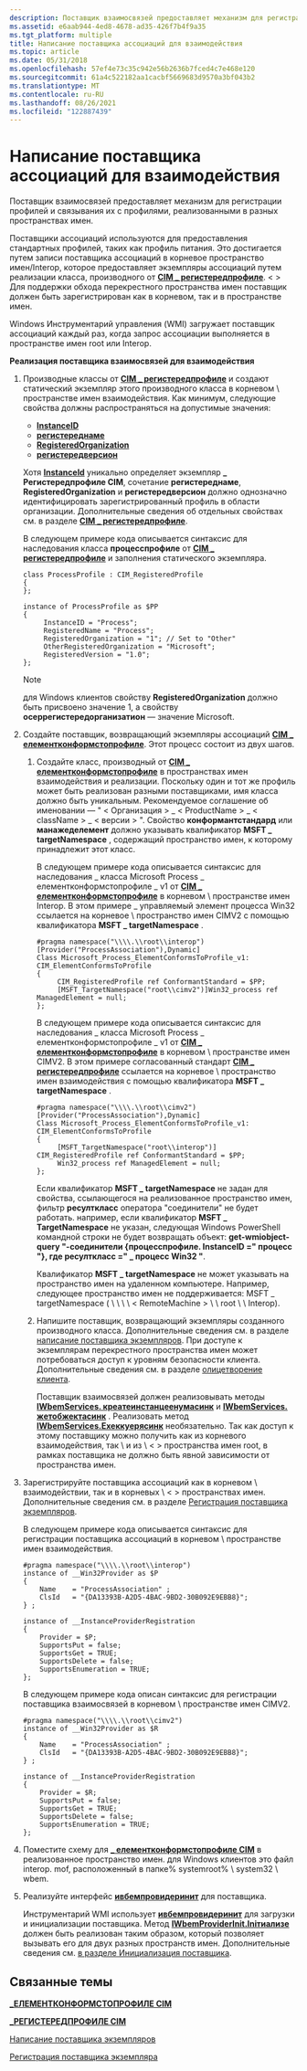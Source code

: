 ```yaml
---
description: Поставщик взаимосвязей предоставляет механизм для регистрации профилей и связывания их с профилями, реализованными в разных пространствах имен.
ms.assetid: e6aab944-4ed8-4678-ad35-426f7b4f9a35
ms.tgt_platform: multiple
title: Написание поставщика ассоциаций для взаимодействия
ms.topic: article
ms.date: 05/31/2018
ms.openlocfilehash: 57ef4e73c35c942e56b2636b7fced4c7e468e120
ms.sourcegitcommit: 61a4c522182aa1cacbf5669683d9570a3bf043b2
ms.translationtype: MT
ms.contentlocale: ru-RU
ms.lasthandoff: 08/26/2021
ms.locfileid: "122887439"
---
```

# <a name="writing-an-association-provider-for-interop"></a>Написание поставщика ассоциаций для взаимодействия

Поставщик взаимосвязей предоставляет механизм для регистрации профилей и связывания их с профилями, реализованными в разных пространствах имен.

Поставщики ассоциаций используются для предоставления стандартных профилей, таких как профиль питания. Это достигается путем записи поставщика ассоциаций в корневое пространство имен/Interop, которое предоставляет экземпляры ассоциаций путем реализации класса, производного от [**CIM \_ регистередпрофиле**](/previous-versions//ee309375(v=vs.85)). &lt; &gt; Для поддержки обхода перекрестного пространства имен поставщик должен быть зарегистрирован как в корневом, так и в пространстве имен.

Windows Инструментарий управления (WMI) загружает поставщик ассоциаций каждый раз, когда запрос ассоциации выполняется в пространстве имен root или Interop.

**Реализация поставщика взаимосвязей для взаимодействия**

1.  Производные классы от [**CIM \_ регистередпрофиле**](/previous-versions//ee309375(v=vs.85)) и создают статический экземпляр этого производного класса в корневом \\ пространстве имен взаимодействия. Как минимум, следующие свойства должны распространяться на допустимые значения:

    -   [**InstanceID**](/previous-versions//ee309375(v=vs.85))
    -   [**регистереднаме**](/previous-versions//ee309375(v=vs.85))
    -   [**RegisteredOrganization**](/previous-versions//ee309375(v=vs.85))
    -   [**регистередверсион**](/previous-versions//ee309375(v=vs.85))

    Хотя [**InstanceId**](/previous-versions//ee309375(v=vs.85)) уникально определяет экземпляр **\_ Регистередпрофиле CIM**, сочетание **регистереднаме**, **RegisteredOrganization** и **регистередверсион** должно однозначно идентифицировать зарегистрированный профиль в области организации. Дополнительные сведения об отдельных свойствах см. в разделе [**CIM \_ регистередпрофиле**](/previous-versions//ee309375(v=vs.85)).

    В следующем примере кода описывается синтаксис для наследования класса **процесспрофиле** от [**CIM \_ регистередпрофиле**](/previous-versions//ee309375(v=vs.85)) и заполнения статического экземпляра.

    ```syntax
    class ProcessProfile : CIM_RegisteredProfile
    {
    };

    instance of ProcessProfile as $PP
    {
         InstanceID = "Process";
         RegisteredName = "Process";
         RegisteredOrganization = "1"; // Set to "Other"
         OtherRegisteredOrganization = "Microsoft";
         RegisteredVersion = "1.0";
    };
    ```

    > [!Note]  
    > для Windows клиентов свойству **RegisteredOrganization** должно быть присвоено значение 1, а свойству **осеррегистередорганизатион** — значение Microsoft.

     

2.  Создайте поставщик, возвращающий экземпляры ассоциаций [**CIM \_ елементконформстопрофиле**](/previous-versions/windows/desktop/iscsitarg/cim-elementconformstoprofile). Этот процесс состоит из двух шагов.

    1.  Создайте класс, производный от [**CIM \_ елементконформстопрофиле**](/previous-versions/windows/desktop/iscsitarg/cim-elementconformstoprofile) в пространствах имен взаимодействия и реализации. Поскольку один и тот же профиль может быть реализован разными поставщиками, имя класса должно быть уникальным. Рекомендуемое соглашение об именовании — " &lt; Организация &gt; \_ &lt; ProductName &gt; \_ &lt; className &gt; \_ &lt; версии &gt; ". Свойство **конформантстандард** или **манажеделемент** должно указывать квалификатор **MSFT \_ targetNamespace** , содержащий пространство имен, к которому принадлежит этот класс.

        В следующем примере кода описывается синтаксис для наследования \_ класса Microsoft Process \_ елементконформстопрофиле \_ v1 от [**CIM \_ елементконформстопрофиле**](/previous-versions/windows/desktop/iscsitarg/cim-elementconformstoprofile) в корневом \\ пространстве имен Interop. В этом примере \_ управляемый элемент процесса Win32 ссылается на корневое \\ пространство имен CIMV2 с помощью квалификатора **MSFT \_ targetNamespace** .

        ```syntax
        #pragma namespace("\\\\.\\root\\interop")
        [Provider("ProcessAssociation"),Dynamic]
        Class Microsoft_Process_ElementConformsToProfile_v1: CIM_ElementConformsToProfile
        {
             CIM_RegisteredProfile ref ConformantStandard = $PP;
             [MSFT_TargetNamespace("root\\cimv2")]Win32_process ref ManagedElement = null;
        };
        ```

        В следующем примере кода описывается синтаксис для наследования \_ класса Microsoft Process \_ елементконформстопрофиле \_ v1 от [**CIM \_ елементконформстопрофиле**](/previous-versions/windows/desktop/iscsitarg/cim-elementconformstoprofile) в корневом \\ пространстве имен CIMV2. В этом примере согласованный стандарт [**CIM \_ регистередпрофиле**](/previous-versions//ee309375(v=vs.85)) ссылается на корневое \\ пространство имен взаимодействия с помощью квалификатора **MSFT \_ targetNamespace** .

        ```syntax
        #pragma namespace("\\\\.\\root\\cimv2")
        [Provider("ProcessAssociation"),Dynamic]
        Class Microsoft_Process_ElementConformsToProfile_v1: CIM_ElementConformsToProfile
        {
             [MSFT_TargetNamespace("root\\interop")] CIM_RegisteredProfile ref ConformantStandard = $PP;
             Win32_process ref ManagedElement = null;
        };
        ```

        Если квалификатор **MSFT \_ targetNamespace** не задан для свойства, ссылающегося на реализованное пространство имен, фильтр **ресулткласс** оператора "соединители" не будет работать. например, если квалификатор **MSFT \_ TargetNamespace** не указан, следующая Windows PowerShell командной строки не будет возвращать объект: **get-wmiobject-query "-соединители {процесспрофиле. InstanceID =" процесс "}, где ресулткласс =" \_ процесс Win32 "**.

        Квалификатор **MSFT \_ targetNamespace** не может указывать на пространство имен на удаленном компьютере. Например, следующее пространство имен не поддерживается: MSFT \_ targetNamespace ( \\ \\ \\ \\ &lt; RemoteMachine &gt; \\ \\ root \\ \\ Interop).

    2.  Напишите поставщик, возвращающий экземпляры созданного производного класса. Дополнительные сведения см. в разделе [написание поставщика экземпляров](writing-an-instance-provider.md). При доступе к экземплярам перекрестного пространства имен может потребоваться доступ к уровням безопасности клиента. Дополнительные сведения см. в разделе [олицетворение клиента](impersonating-a-client.md).

        Поставщик взаимосвязей должен реализовывать методы [**IWbemServices. креатеинстанцеенумасинк**](/windows/desktop/api/WbemCli/nf-wbemcli-iwbemservices-createinstanceenumasync) и [**IWbemServices. жетобжектасинк**](/windows/desktop/api/WbemCli/nf-wbemcli-iwbemservices-getobjectasync) . Реализовать метод [**IWbemServices.Exeккуерясинк**](/windows/desktop/api/WbemCli/nf-wbemcli-iwbemservices-execqueryasync) необязательно. Так как доступ к этому поставщику можно получить как из корневого взаимодействия, так \\ и из \\ &lt; &gt; пространства имен root, в рамках поставщика не должно быть явной зависимости от пространства имен.

3.  Зарегистрируйте поставщика ассоциаций как в корневом \\ взаимодействии, так и в корневых \\ &lt; &gt; пространствах имен. Дополнительные сведения см. в разделе [Регистрация поставщика экземпляров](registering-an-instance-provider.md).

    В следующем примере кода описывается синтаксис для регистрации поставщика ассоциаций в корневом \\ пространстве имен взаимодействия.

    ```syntax
    #pragma namespace("\\\\.\\root\\interop")
    instance of __Win32Provider as $P
    {
        Name    = "ProcessAssociation" ;
        ClsId   = "{DA13393B-A2D5-4BAC-9BD2-30B092E9EBB8}";
    } ;

    instance of __InstanceProviderRegistration
    {
        Provider = $P;
        SupportsPut = false;
        SupportsGet = TRUE;
        SupportsDelete = false;
        SupportsEnumeration = TRUE;
    };
    ```

    В следующем примере кода описан синтаксис для регистрации поставщика взаимосвязей в корневом \\ пространстве имен CIMV2.

    ```syntax
    #pragma namespace("\\\\.\\root\\cimv2")
    instance of __Win32Provider as $R
    {
        Name    = "ProcessAssociation" ;
        ClsId   = "{DA13393B-A2D5-4BAC-9BD2-30B092E9EBB8}";
    } ;

    instance of __InstanceProviderRegistration
    {
        Provider = $R;
        SupportsPut = false;
        SupportsGet = TRUE;
        SupportsDelete = false;
        SupportsEnumeration = TRUE;
    };
    ```

4.  Поместите схему для [**\_ елементконформстопрофиле CIM**](/previous-versions/windows/desktop/iscsitarg/cim-elementconformstoprofile) в реализованное пространство имен. для Windows клиентов это файл interop. mof, расположенный в папке% systemroot% \\ system32 \\ wbem.
5.  Реализуйте интерфейс [**ивбемпровидеринит**](/windows/desktop/api/Wbemprov/nn-wbemprov-iwbemproviderinit) для поставщика.

    Инструментарий WMI использует [**ивбемпровидеринит**](/windows/desktop/api/Wbemprov/nn-wbemprov-iwbemproviderinit) для загрузки и инициализации поставщика. Метод [**IWbemProviderInit.Iniтиализе**](/windows/desktop/api/Wbemprov/nf-wbemprov-iwbemproviderinit-initialize) должен быть реализован таким образом, который позволяет вызывать его для двух разных пространств имен. Дополнительные сведения см. [в разделе Инициализация поставщика](initializing-a-provider.md).

## <a name="related-topics"></a>Связанные темы

<dl> <dt>

[**\_ЕЛЕМЕНТКОНФОРМСТОПРОФИЛЕ CIM**](/previous-versions/windows/desktop/iscsitarg/cim-elementconformstoprofile)
</dt> <dt>

[**\_РЕГИСТЕРЕДПРОФИЛЕ CIM**](/previous-versions//ee309375(v=vs.85))
</dt> <dt>

[Написание поставщика экземпляров](writing-an-instance-provider.md)
</dt> <dt>

[Регистрация поставщика экземпляра](registering-an-instance-provider.md)
</dt> </dl>

 

 
